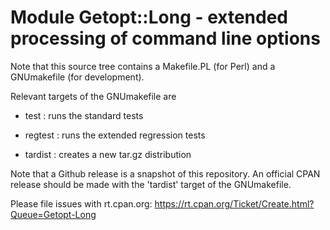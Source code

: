 Module Getopt::Long - extended processing of command line options
=================================================================

Note that this source tree contains a Makefile.PL (for Perl) and a
GNUmakefile (for development).

Relevant targets of the GNUmakefile are

* test : runs the standard tests

* regtest : runs the extended regression tests

* tardist : creates a new tar.gz distribution

Note that a Github release is a snapshot of this repository. An
official CPAN release should be made with the 'tardist' target of the
GNUmakefile.

Please file issues with rt.cpan.org:
https://rt.cpan.org/Ticket/Create.html?Queue=Getopt-Long

